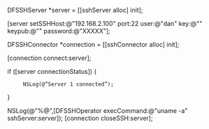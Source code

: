 DFSSHServer *server = [[sshServer alloc] init];


[server setSSHHost:@"192.168.2.100" port:22 user:@"dan" key:@"" keypub:@"" password:@"XXXXX"];


DFSSHConnector *connection = [[sshConnector alloc] init];


[connection connect:server];


if ([server connectionStatus]) {

         NSLog(@”Server 1 connected”);

}


NSLog(@”%@”,[DFSSHOperator execCommand:@"uname -a" sshServer:server]);
[connection closeSSH:server];
